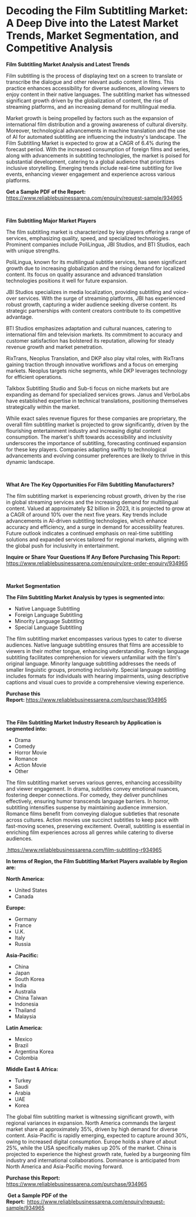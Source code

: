 <p><h1>Decoding the Film Subtitling Market: A Deep Dive into the Latest Market Trends, Market Segmentation, and Competitive Analysis</h1></p><p><strong>Film Subtitling Market Analysis and Latest Trends</strong></p>
<p><p>Film subtitling is the process of displaying text on a screen to translate or transcribe the dialogue and other relevant audio content in films. This practice enhances accessibility for diverse audiences, allowing viewers to enjoy content in their native languages. The subtitling market has witnessed significant growth driven by the globalization of content, the rise of streaming platforms, and an increasing demand for multilingual media. </p><p>Market growth is being propelled by factors such as the expansion of international film distribution and a growing awareness of cultural diversity. Moreover, technological advancements in machine translation and the use of AI for automated subtitling are influencing the industry's landscape. The Film Subtitling Market is expected to grow at a CAGR of 6.4% during the forecast period. With the increased consumption of foreign films and series, along with advancements in subtitling technologies, the market is poised for substantial development, catering to a global audience that prioritizes inclusive storytelling. Emerging trends include real-time subtitling for live events, enhancing viewer engagement and experience across various platforms.</p></p>
<p><strong>Get a Sample PDF of the Report:&nbsp;</strong> <a href="https://www.reliablebusinessarena.com/enquiry/request-sample/934965?utm_campaign=3110&utm_medium=2&utm_source=Github&utm_content=ia&utm_term=18042025&utm_id=film-subtitling">https://www.reliablebusinessarena.com/enquiry/request-sample/934965</a></p>
<p>&nbsp;</p>
<p><strong>Film Subtitling Major Market Players</strong></p>
<p><p>The film subtitling market is characterized by key players offering a range of services, emphasizing quality, speed, and specialized technologies. Prominent companies include PoliLingua, JBI Studios, and BTI Studios, each with unique strengths.</p><p>PoliLingua, known for its multilingual subtitle services, has seen significant growth due to increasing globalization and the rising demand for localized content. Its focus on quality assurance and advanced translation technologies positions it well for future expansion.</p><p>JBI Studios specializes in media localization, providing subtitling and voice-over services. With the surge of streaming platforms, JBI has experienced robust growth, capturing a wider audience seeking diverse content. Its strategic partnerships with content creators contribute to its competitive advantage.</p><p>BTI Studios emphasizes adaptation and cultural nuances, catering to international film and television markets. Its commitment to accuracy and customer satisfaction has bolstered its reputation, allowing for steady revenue growth and market penetration.</p><p>RixTrans, Neoplus Translation, and DKP also play vital roles, with RixTrans gaining traction through innovative workflows and a focus on emerging markets. Neoplus targets niche segments, while DKP leverages technology for efficient operations.</p><p>Talkbox Subtitling Studio and Sub-ti focus on niche markets but are expanding as demand for specialized services grows. Janus and VerboLabs have established expertise in technical translations, positioning themselves strategically within the market.</p><p>While exact sales revenue figures for these companies are proprietary, the overall film subtitling market is projected to grow significantly, driven by the flourishing entertainment industry and increasing digital content consumption. The market's shift towards accessibility and inclusivity underscores the importance of subtitling, forecasting continued expansion for these key players. Companies adapting swiftly to technological advancements and evolving consumer preferences are likely to thrive in this dynamic landscape.</p></p>
<p>&nbsp;</p>
<p><strong>What Are The Key Opportunities For Film Subtitling Manufacturers?</strong></p>
<p><p>The film subtitling market is experiencing robust growth, driven by the rise in global streaming services and the increasing demand for multilingual content. Valued at approximately $2 billion in 2023, it is projected to grow at a CAGR of around 10% over the next five years. Key trends include advancements in AI-driven subtitling technologies, which enhance accuracy and efficiency, and a surge in demand for accessibility features. Future outlook indicates a continued emphasis on real-time subtitling solutions and expanded services tailored for regional markets, aligning with the global push for inclusivity in entertainment.</p></p>
<p><strong>Inquire or Share Your Questions If Any Before Purchasing This Report:</strong> <a href="https://www.reliablebusinessarena.com/enquiry/pre-order-enquiry/934965?utm_campaign=3110&utm_medium=2&utm_source=Github&utm_content=ia&utm_term=18042025&utm_id=film-subtitling">https://www.reliablebusinessarena.com/enquiry/pre-order-enquiry/934965</a></p>
<p>&nbsp;</p>
<p><strong>Market Segmentation</strong></p>
<p><strong>The Film Subtitling Market Analysis by types is segmented into:</strong></p>
<p><ul><li>Native Language Subtitling</li><li>Foreign Language Subtitling</li><li>Minority Language Subtitling</li><li>Special Language Subtitling</li></ul></p>
<p><p>The film subtitling market encompasses various types to cater to diverse audiences. Native language subtitling ensures that films are accessible to viewers in their mother tongue, enhancing understanding. Foreign language subtitling facilitates comprehension for viewers unfamiliar with the film's original language. Minority language subtitling addresses the needs of smaller linguistic groups, promoting inclusivity. Special language subtitling includes formats for individuals with hearing impairments, using descriptive captions and visual cues to provide a comprehensive viewing experience.</p></p>
<p><strong>Purchase this Report:&nbsp;</strong><a href="https://www.reliablebusinessarena.com/purchase/934965?utm_campaign=3110&utm_medium=2&utm_source=Github&utm_content=ia&utm_term=18042025&utm_id=film-subtitling">https://www.reliablebusinessarena.com/purchase/934965</a></p>
<p>&nbsp;</p>
<p><strong>The Film Subtitling Market Industry Research by Application is segmented into:</strong></p>
<p><ul><li>Drama</li><li>Comedy</li><li>Horror Movie</li><li>Romance</li><li>Action Movie</li><li>Other</li></ul></p>
<p><p>The film subtitling market serves various genres, enhancing accessibility and viewer engagement. In drama, subtitles convey emotional nuances, fostering deeper connections. For comedy, they deliver punchlines effectively, ensuring humor transcends language barriers. In horror, subtitling intensifies suspense by maintaining audience immersion. Romance films benefit from conveying dialogue subtleties that resonate across cultures. Action movies use succinct subtitles to keep pace with fast-moving scenes, preserving excitement. Overall, subtitling is essential in enriching film experiences across all genres while catering to diverse audiences.</p></p>
<p><a href="https://www.reliablebusinessarena.com/film-subtitling-r934965?utm_campaign=3110&utm_medium=2&utm_source=Github&utm_content=ia&utm_term=18042025&utm_id=film-subtitling">&nbsp;https://www.reliablebusinessarena.com/film-subtitling-r934965</a></p>
<p><strong>In terms of Region, the Film Subtitling Market Players available by Region are:</strong></p>
<p>
    <p> <strong> North America: </strong>
        <ul>
            <li>United States</li>
            <li>Canada</li>
        </ul>
        </p> 
    <p> <strong> Europe: </strong>
        <ul>
            <li>Germany</li>
            <li>France</li>
            <li>U.K.</li>
            <li>Italy</li>
            <li>Russia</li>
        </ul>
        </p> 
    <p> <strong> Asia-Pacific: </strong>
        <ul>
            <li>China</li>
            <li>Japan</li>
            <li>South Korea</li>
            <li>India</li>
            <li>Australia</li>
            <li>China Taiwan</li>
            <li>Indonesia</li>
            <li>Thailand</li>
            <li>Malaysia</li>
        </ul>
        </p> 
    <p> <strong> Latin America: </strong>
        <ul>
            <li>Mexico</li>
            <li>Brazil</li>
            <li>Argentina Korea</li>
            <li>Colombia</li>
        </ul>
        </p> 
    <p> <strong> Middle East & Africa: </strong>
        <ul>
            <li>Turkey</li>
            <li>Saudi</li>
            <li>Arabia</li>
            <li>UAE</li>
            <li>Korea</li>
        </ul>
    </p>
    </p>
<p><p>The global film subtitling market is witnessing significant growth, with regional variances in expansion. North America commands the largest market share at approximately 35%, driven by high demand for diverse content. Asia-Pacific is rapidly emerging, expected to capture around 30%, owing to increased digital consumption. Europe holds a share of about 25%, while the USA specifically makes up 20% of the market. China is projected to experience the highest growth rate, fueled by a burgeoning film industry and international collaborations. Dominance is anticipated from North America and Asia-Pacific moving forward.</p></p>
<p><strong>Purchase this Report: </strong><a href="https://www.reliablebusinessarena.com/purchase/934965?utm_campaign=3110&utm_medium=2&utm_source=Github&utm_content=ia&utm_term=18042025&utm_id=film-subtitling">https://www.reliablebusinessarena.com/purchase/934965</a></p>
<p>&nbsp;<strong>Get a Sample PDF of the Report:&nbsp;&nbsp;</strong><a href="https://www.reliablebusinessarena.com/enquiry/request-sample/934965?utm_campaign=3110&utm_medium=2&utm_source=Github&utm_content=ia&utm_term=18042025&utm_id=film-subtitling">https://www.reliablebusinessarena.com/enquiry/request-sample/934965</a></p>
<p><strong></strong></p>
<p><p></p><p></p><p></p></p>
